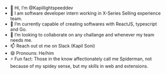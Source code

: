 - 👋 Hi, I’m @Kapillightspeeddev
- 👀 I am software developer intern working in X-Series Selling experience team.
- 🌱 I’m currently capable of creating softwares with ReactJS, typescript and Go.
- 💞️ I’m looking to collaborate on any challange and whenever my team needs me.
- 📫 Reach out ot me on Slack (Kapil Soni)
- 😄 Pronouns: He/him
- ⚡ Fun fact: Those in the know affectionately call me Spiderman, not because of my spidey sense, but my skills in web and extensions.

